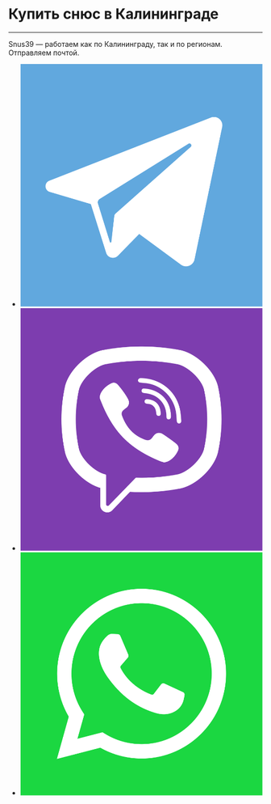 <h1>Купить снюс в Калининграде</h1>
<hr>
<p>Snus39 — работаем как по Калининграду, так и по регионам. Отправляем почтой.</p>
<ul class="social">
	<!-- <li><a href="//www.instagram.com/snus_____39/" target="_blank" title="Instagram"><img src="img/social/instagram.svg" alt="Instagram"></a></li> -->
	<li><a href="//t.me/Snus039" target="_blank" title="Telegram"><img src="img/social/telegram.svg" alt="Telegram"></a></li>
	<!-- <li><a href="//vk.com/snus039/" target="_blank" title="Вконтакте"><img src="img/social/vk.svg" alt="Вконтакте"></a></li> -->
	<li><a href="viber://chat?number=%2B79520584228" target="_blank" title="Написать в Viber"><img src="img/social/viber.svg" alt="Viber"></a></li>
	<li><a href="//api.whatsapp.com/send?phone=79520584228" target="_blank" title="Написать в WhatsApp"><img src="img/social/whatsapp.svg" alt="WhatsApp"></a></li>
</ul>